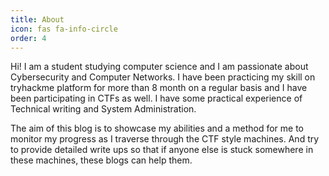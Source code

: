 ```yaml
---
title: About
icon: fas fa-info-circle
order: 4
---
```


Hi! I am a student studying computer science and I am passionate about Cybersecurity and Computer Networks. I have been practicing my skill on tryhackme platform for more than 8 month on a regular basis and I have been participating in CTFs as well. I have some practical experience of Technical writing and System Administration.

The aim of this blog is to showcase my abilities and a method for me to monitor my progress as I traverse through the CTF style machines. And try to provide detailed write ups so that if anyone else is stuck somewhere in these machines, these blogs can help them.